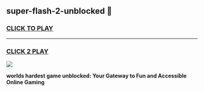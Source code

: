 
## super-flash-2-unblocked 👋
<h3>
<a href="https://premium.freeplayer.one?title=super-flash-2-unblocked&ref=14F">CLICK TO PLAY</a></h3>
<hr>

<h3>
<a href="https://premium.freeplayer.one?title=super-flash-2-unblocked&ref=14F">CLICK 2 PLAY</a>
  
</h3>

<a href="https://premium.freeplayer.one?title=super-flash-2-unblocked&ref=12F/"><img src="https://clearcache.store/games.png"></a>


**worlds hardest game unblocked: Your Gateway to Fun and Accessible Online Gaming**
